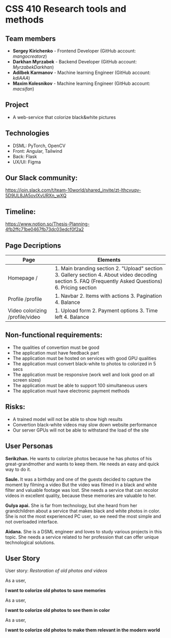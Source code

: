 # CSS 410 Research tools and methods
## Team members
+ **Sergey Kirichenko** - Frontend Developer (GitHub account: *mangocreatorz*)
+ **Darkhan Myrzabek** - Backend Developer (GitHub account: *MyrzabekDarkhan*)
+ **Adilbek Karmanov** - Machine learning Engineer (GitHub account: *kdiAAA*)
+ **Maxim Kolesnikov** -  Machine learning Engineer (GitHub account: *macsifan*)

## Project
- A web-service that colorize black&white pictures

## Technologies
- DSML: PyTorch, OpenCV
- Front: Angular, Tailwind
- Back: Flask
- UX/UI: Figma

## Our Slack community:
https://join.slack.com/t/team-10world/shared_invite/zt-lthcvuqv-5D9UL8JA5ovIXvURXn_wXQ

## Timeline:
https://www.notion.so/Thesis-Planning-4fb2ffc71be0467fb73dc03edcf0f2a2

## Page Decriptions

| Page                            | Elements                                                                                                                                               |
|---------------------------------|--------------------------------------------------------------------------------------------------------------------------------------------------------|
| Homepage /                      | 1. Main branding section 2. "Upload" section 3. Gallery section 4. About video decoding section 5. FAQ (Frequently Asked Questions) 6. Pricing section |
| Profile /profile                | 1. Navbar 2. Items with actions 3. Pagination 4. Balance                                                                                               |
| Video colorizing /profile/video | 1. Upload form 2. Payment options 3. Time left 4. Balance                                                                                              |

## Non-functional requirements:
- The qualities of convertion must be good
- The application must have feedback part
- The application must be hosted on services with good GPU qualities
- The application must convert black-white to photos to colorized in 5 secs
- The application must be responsive (work well and look good on all screen sizes)
- The application must be able to support 100 simultaneous users
- The application must have electronic payment methods

## Risks:
- A trained model will not be able to show high results
- Convertion black-white videos may slow down website performance
- Our server GPUs will not be able to withstand the load of the site



## User Personas

**Serikzhan.** He wants to colorize photos because he has photos of his great-grandmother and wants to keep them. He needs an easy and quick way to do it.

**Saule.** It was a birthday and one of the guests decided to capture the moment by filming a video But the video was filmed in a black and white filter and valuable footage was lost. She needs a service that can recolor videos in excellent quality, because these memories are valuable to her.

**Gulya apai.** She is far from technology, but she heard from her grandchildren about a service that makes black and white photos in color. She is not the most experienced PC user, so we need the most simple and not overloaded interface.

**Aidana.** She is a DSML engineer and loves to study various projects in this topic. She needs a service related to her profession that can offer unique technological solutions.


## User Story

User story: *Restoration of old photos and videos*

As a user, 

**I want to colorize old photos to save memories**

As a user,

**I want to colorize old photos to see them in color**

As a user, 

**I want to colorize old photos to make them relevant in the modern world**


